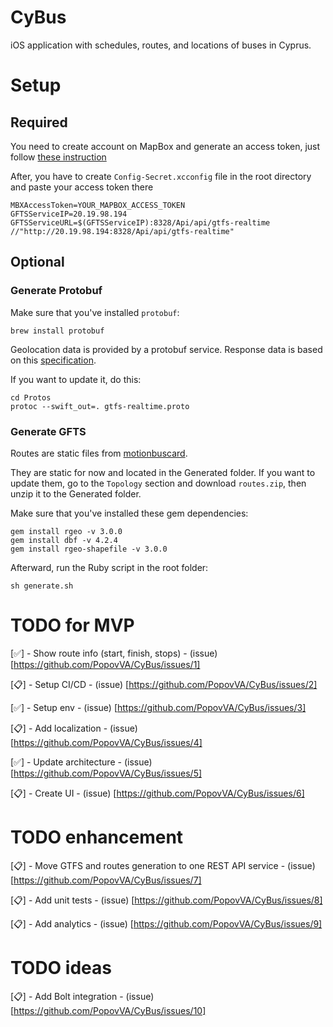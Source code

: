 
# CyBus
iOS application with schedules, routes, and locations of buses in Cyprus.

# Setup

## Required

You need to create account on MapBox and generate an access token, just follow [these instruction](https://docs.mapbox.com/ios/navigation/guides/get-started/install/#step-2-create-a-secret-token)

After, you have to create `Config-Secret.xcconfig` file in the root directory and paste your access token there

```
MBXAccessToken=YOUR_MAPBOX_ACCESS_TOKEN
GFTSServiceIP=20.19.98.194
GFTSServiceURL=$(GFTSServiceIP):8328/Api/api/gtfs-realtime //"http://20.19.98.194:8328/Api/api/gtfs-realtime"
```


## Optional

### Generate Protobuf
Make sure that you've installed `protobuf`:
```
brew install protobuf
```

Geolocation data is provided by a protobuf service. Response data is based on this [specification](https://github.com/google/transit/blob/master/gtfs-realtime/proto/gtfs-realtime.proto).

If you want to update it, do this:
```
cd Protos
protoc --swift_out=. gtfs-realtime.proto
```

### Generate GFTS
Routes are static files from [motionbuscard](https://motionbuscard.org.cy/opendata).

They are static for now and located in the Generated folder. If you want to update them, go to the `Topology` section and download `routes.zip`, then unzip it to the Generated folder.

Make sure that you've installed these gem dependencies:
```
gem install rgeo -v 3.0.0
gem install dbf -v 4.2.4
gem install rgeo-shapefile -v 3.0.0
```

Afterward, run the Ruby script in the root folder:
```
sh generate.sh
```

# TODO for MVP

[✅] - Show route info (start, finish, stops) - (issue) [https://github.com/PopovVA/CyBus/issues/1]

[📋] - Setup CI/CD - (issue) [https://github.com/PopovVA/CyBus/issues/2]

[✅] - Setup env - (issue) [https://github.com/PopovVA/CyBus/issues/3]

[📋] - Add localization - (issue) [https://github.com/PopovVA/CyBus/issues/4]

[✅] - Update architecture - (issue) [https://github.com/PopovVA/CyBus/issues/5]

[📋] - Create UI - (issue) [https://github.com/PopovVA/CyBus/issues/6]

# TODO enhancement

[📋] - Move GTFS and routes generation to one REST API service - (issue) [https://github.com/PopovVA/CyBus/issues/7]

[📋] - Add unit tests - (issue) [https://github.com/PopovVA/CyBus/issues/8]

[📋] - Add analytics - (issue) [https://github.com/PopovVA/CyBus/issues/9]

# TODO ideas

[📋] - Add Bolt integration - (issue) [https://github.com/PopovVA/CyBus/issues/10]
